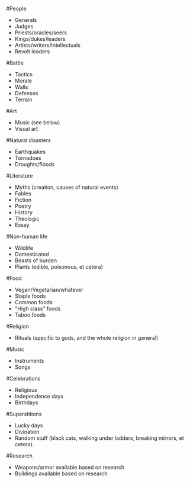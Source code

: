 #People
- Generals
- Judges
- Priests/oracles/seers
- Kings/dukes/leaders
- Artists/writers/intellectuals
- Revolt leaders

#Battle
- Tactics
- Morale
- Walls
- Defenses
- Terrain

#Art
- Music (see below)
- Visual art

#Natural disasters
- Earthquakes
- Tornadoes
- Droughts/floods

#Literature
- Myths (creation, causes of natural events)
- Fables
- Fiction
- Poetry
- History
- Theologic
- Essay

#Non-human life
- Wildlife
- Domesticated
- Beasts of burden
- Plants (edible, poisonous, et cetera)

#Food
- Vegan/Vegetarian/whatever
- Staple foods
- Common foods
- "High class" foods
- Taboo foods

#Religion
- Rituals (specific to gods, and the whole religion in general)

#Music
- Instruments
- Songs

#Celebrations
- Religious
- Independence days
- Birthdays

#Superstitions
- Lucky days
- Divination
- Random stuff (black cats, walking under ladders, breaking mirrors, et cetera).

#Research
- Weapons/armor available based on research
- Buildings available based on research
